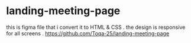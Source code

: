 # landing-meeting-page
this is figma file that i convert it to HTML & CSS .
the design is responsive for all screens . 
https://github.com/Toqa-25/landing-meeting-page
